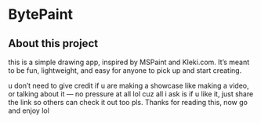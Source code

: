 # BytePaint
<h2>About this project</h2>
this is a simple drawing app, inspired by MSPaint and Kleki.com. It’s meant to be fun, lightweight, and easy for anyone to pick up and start creating.

u don’t need to give credit if u are making a showcase like making a video, or talking about it — no pressure at all lol cuz all i ask is if u like it, just share the link so others can check it out too pls. Thanks for reading this, now go and enjoy lol
